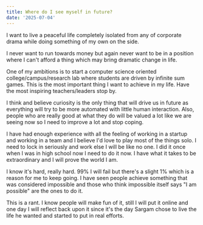 ```yaml
---
title: Where do I see myself in future?
date: '2025-07-04'
---
```


I want to live a peaceful life completely isolated from any of corporate drama while doing something of my own on the side.

I never want to run towards money but again never want to be in a position where I can't afford a thing which may bring dramatic change in life.

One of my ambitions is to start a computer science oriented college/campus/research lab where students are driven by infinite sum games. This is the most important thing I want to achieve in my life. Have the most inspiring teachers/leaders stop by.

I think and believe curiosity is the only thing that will drive us in future as everything will try to be more automated with little human interaction. Also, people who are really good at what they do will be valued a lot like we are seeing now so I need to improve a lot and stop coping.

I have had enough experience with all the feeling of working in a startup and working in a team and I believe I'd love to play most of the things solo. I need to lock in seriously and work else I will be like no one. I did it once when I was in high school now I need to do it now. I have what it takes to be extraordinary and I will prove the world I am.

I know it's hard, really hard. 99% I will fail but there's a slight 1% which is a reason for me to keep going. I have seen people achieve something that was considered impossible and those who think impossible itself says "I am possible" are the ones to do it.

This is a rant. I know people will make fun of it, still I will put it online and one day I will reflect back upon it since it's the day Sargam chose to live the life he wanted and started to put in real efforts.
